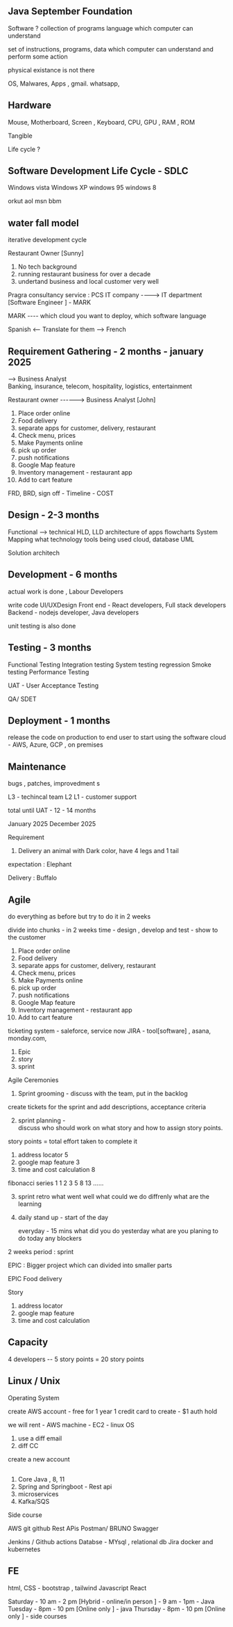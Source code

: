## Java September Foundation



Software ? 
collection of programs 
language which computer can understand 

set of instructions, programs, data which computer can understand and perform some action 

physical existance is not there 

OS, Malwares, Apps , gmail. whatsapp,





## Hardware
Mouse, Motherboard, Screen , Keyboard, CPU, GPU , RAM , ROM

Tangible 


Life cycle ? 


## Software Development Life Cycle  - SDLC 

Windows vista
Windows XP
windows 95 
windows 8 


orkut 
aol 
msn 
bbm


## water fall model
iterative development cycle 

Restaurant Owner [Sunny]
1. No tech background 
2. running restaurant business for over a decade
3. undertand business and local customer very well 

Pragra consultancy service : PCS 
IT company ----> IT department [Software Engineer ] - MARK 

MARK ---- which cloud you want to deploy, which software language 


Spanish           <-- Translate for them  -->           French 

## Requirement Gathering    - 2 months  - january 2025

  --> Business Analyst  
Banking, insurance, telecom, hospitality, logistics, entertainment 

Restaurant owner ------> Business Analyst [John]

1. Place order online 
2. Food delivery 
3. separate apps for customer, delivery, restaurant 
4. Check menu, prices 
5. Make Payments online 
6. pick up order 
7. push notifications
8. Google Map feature
9. Inventory management - restaurant app
10. Add to cart feature 

FRD, BRD, 
sign off - 
Timeline - 
COST 


## Design      -  2-3 months 

Functional --> technical 
HLD, LLD 
architecture of apps 
flowcharts 
System Mapping 
what technology tools being used 
cloud, database 
UML 

Solution architech 


## Development     -  6 months 
actual work is done , Labour
Developers 

write code
UI/UXDesign
Front end   - React developers, Full stack developers 
Backend   - nodejs developer, Java developers

unit testing is also done 



## Testing  - 3 months 
Functional Testing 
Integration testing 
System testing 
regression 
Smoke testing 
Performance Testing 

UAT - User Acceptance Testing 


QA/ SDET 

## Deployment - 1 months 

release the code on production to end user to start using the software 
cloud - AWS, Azure, GCP , on premises 


## Maintenance 

bugs , patches, improvedment s

L3  - techincal team 
L2
L1  - customer support 






total until UAT -          12 - 14 months 

January 2025 
December  2025 


Requirement 

1. Delivery an animal with Dark color, have 4 legs and 1 tail 

expectation : Elephant

Delivery : Buffalo 


## Agile 

do everything as before but try to do it in 2 weeks

divide into chunks - 
in 2 weeks time - design , develop and test - show to the customer 

1. Place order online
2. Food delivery
3. separate apps for customer, delivery, restaurant
4. Check menu, prices
5. Make Payments online
6. pick up order
7. push notifications
8. Google Map feature
9. Inventory management - restaurant app
10. Add to cart feature 

ticketing system - saleforce, service now 
JIRA - tool[software] , asana, monday.com, 
1. Epic 
2. story
3. sprint


Agile Ceremonies 
1. Sprint grooming - discuss with the team, put in the backlog

create tickets for the sprint and add descriptions, acceptance criteria 

2. sprint planning -  
discuss who should work on what story and how to assign story points. 

story points = total effort taken to complete it
1. address locator       5 
2. google map feature    3 
3. time and cost calculation  8

fibonacci series  1 1 2 3 5 8 13 ......


3. sprint retro
   what went well 
   what could we do diffrenly 
   what are the learning

4. daily stand up - start of the day 

   everyday - 15 mins 
  what did you do yesterday 
  what are you planing to do today 
  any blockers 


2 weeks period : sprint 


EPIC : Bigger project which can divided into smaller parts 

EPIC Food delivery

Story 
1. address locator 
2. google map feature 
3. time and cost calculation

## Capacity 

4 developers -- 5 story points = 20 story points 




## Linux / Unix 

Operating System 

create AWS account - free for 1 year 
1 credit card to create - $1 auth hold

we will rent - AWS machine - EC2 - linux OS 

1. use a diff email 
2. diff CC 

create a new account 


## 

1. Core Java , 8, 11
2. Spring and Springboot  - Rest api
3. microservices 
4. Kafka/SQS

Side course 

AWS
git
github 
Rest APis 
Postman/ BRUNO 
Swagger 

Jenkins / Github actions
Databse - MYsql , relational db 
Jira
docker and kubernetes


## FE 
html, CSS - bootstrap , tailwind 
Javascript
React


Saturday - 10 am - 2 pm      [Hybrid - online/in person ] - 9 am - 1pm  - Java 
Tuesday - 8pm - 10 pm  [Online only ]   - java 
Thursday - 8pm - 10 pm  [Online only ]  - side courses 








































































